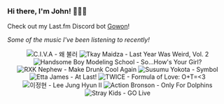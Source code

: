 ### Hi there, I'm John! 🏄🏻‍♂️

Check out my Last.fm Discord bot [Gowon](http://gowon.ca)!

_Some of the music I've been listening to recently!_


<!-- lastfm -->
<p align="center"><img src="https://lastfm.freetls.fastly.net/i/u/64s/a5e648bbd9829dbfac03f4ace1ab6183.jpg" title="C.I.V.A - 왜 불러"> <img src="https://lastfm.freetls.fastly.net/i/u/64s/c2319d7c5c3943f3cc4165c5e0cdab0d.png" title="Tkay Maidza - Last Year Was Weird, Vol. 2"> <img src="https://lastfm.freetls.fastly.net/i/u/64s/68f34c23b922c23bd27b1dc5f044010e.jpg" title="Handsome Boy Modeling School - So...How's Your Girl?"> <img src="https://lastfm.freetls.fastly.net/i/u/64s/67210baf4f482111e6dd8ba65653343d.jpg" title="RXK Nephew - Make Drunk Cool Again"> <img src="https://lastfm.freetls.fastly.net/i/u/64s/954ccffca43551bbcd3991f92dd49a1a.png" title="Susumu Yokota - Symbol"> <img src="https://lastfm.freetls.fastly.net/i/u/64s/d3f7ba76cc53ab3881efcb6c4da1422f.png" title="Etta James - At Last!"> <img src="https://lastfm.freetls.fastly.net/i/u/64s/799889a45a0aed866919708e1c6913a2.jpg" title="TWICE - Formula of Love: O+T=<3"> <img src="https://lastfm.freetls.fastly.net/i/u/64s/86a720f82226b133f33e80346b6e5987.png" title="이정현 - Lee Jung Hyun II"> <img src="https://lastfm.freetls.fastly.net/i/u/64s/87201ab17186960b95f1d0a8c69e2709.jpg" title="Action Bronson - Only For Dolphins"> <img src="https://lastfm.freetls.fastly.net/i/u/64s/83d8d498c6b51dfd6766e6180497361a.jpg" title="Stray Kids - GO Live"> </p>
